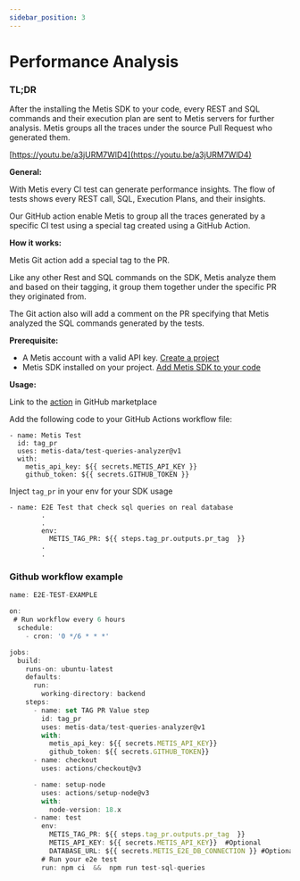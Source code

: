 ```yaml
---
sidebar_position: 3
---
```


# Performance Analysis

### TL;DR

After the installing the Metis SDK to your code, every REST and SQL commands and their execution plan are sent to Metis servers for further analysis. Metis groups all the traces under the source Pull Request who generated them.

[https://youtu.be/a3jURM7WlD4](https://youtu.be/a3jURM7WlD4)

**General:**

With Metis every CI test can generate performance insights. The flow of tests shows every REST call, SQL, Execution Plans, and their insights.

Our GitHub action enable Metis to group all the traces generated by a specific CI test using a special tag created using a GitHub Action.

**How it works:**

Metis Git action add a special tag to the PR.

Like any other Rest and SQL commands on the SDK, Metis analyze them and based on their tagging, it group them together under the specific PR they originated from.

The Git action also will add a comment on the PR specifying that Metis analyzed the SQL commands generated by the tests.

**Prerequisite:**

- A Metis account with a valid API key. [Create a project](https://www.notion.so/Create-a-project-d427d68584664fdbba4ac7b29e1dcde2?pvs=21)
- Metis SDK installed on your project. [Add Metis SDK to your code](https://www.notion.so/Add-Metis-SDK-to-your-code-ec2701b0f9a24e6eab5d4821b36a8a4b?pvs=21)

**Usage:**

Link to the [action](https://github.com/marketplace/actions/metis-test-suite) in GitHub marketplace

Add the following code to your GitHub Actions workflow file:

```
- name: Metis Test
  id: tag_pr
  uses: metis-data/test-queries-analyzer@v1
  with:
    metis_api_key: ${{ secrets.METIS_API_KEY }}
    github_token: ${{ secrets.GITHUB_TOKEN }}
```

Inject `tag_pr` in your env for your SDK usage

```
- name: E2E Test that check sql queries on real database
        .
        .
        env:
          METIS_TAG_PR: ${{ steps.tag_pr.outputs.pr_tag  }}
        .
        .
```

### Github workflow example

```jsx
name: E2E-TEST-EXAMPLE

on:
 # Run workflow every 6 hours
  schedule:
    - cron: '0 */6 * * *'

jobs:
  build:
    runs-on: ubuntu-latest
    defaults:
      run:
        working-directory: backend
    steps:
      - name: set TAG PR Value step
        id: tag_pr
        uses: metis-data/test-queries-analyzer@v1
        with:
          metis_api_key: ${{ secrets.METIS_API_KEY}}
          github_token: ${{ secrets.GITHUB_TOKEN}}
      - name: checkout
        uses: actions/checkout@v3

      - name: setup-node
        uses: actions/setup-node@v3
        with:
          node-version: 18.x
      - name: test
        env:
          METIS_TAG_PR: ${{ steps.tag_pr.outputs.pr_tag  }}
          METIS_API_KEY: ${{ secrets.METIS_API_KEY}}  #Optional
          DATABASE_URL: ${{ secrets.METIS_E2E_DB_CONNECTION }} #Optional
        # Run your e2e test
        run: npm ci  &&  npm run test-sql-queries
```
